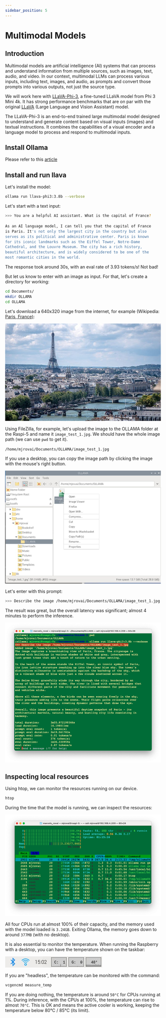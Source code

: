```yaml
---
sidebar_position: 5
---
```


# Multimodal Models
## Introduction
Multimodal models are artificial intelligence (AI) systems that can process and understand information from multiple sources, such as images, text, audio, and video. In our context, multimodal LLMs can process various inputs, including text, images, and audio, as prompts and convert those prompts into various outputs, not just the source type.

We will work here with [LLaVA-Phi-3](https://ollama.com/library/llava-phi3:3.8b), a fine-tuned LLaVA model from Phi 3 Mini 4k. It has strong performance benchmarks that are on par with the original [LLaVA](https://llava-vl.github.io/) (Large Language and Vision Assistant) model.

The LLaVA-Phi-3 is an end-to-end trained large multimodal model designed to understand and generate content based on visual inputs (images) and textual instructions. It combines the capabilities of a visual encoder and a language model to process and respond to multimodal inputs.

## Install Ollama 

Please refer to this [article](https://github.com/Seeed-Projects/Tutorial-of-AI-Kit-with-Raspberry-Pi-From-Zero-to-Hero/blob/main/articles/Chapter%204%20-%20Large%20Language%20Model/Setup_Ollama_on_RaspberryPi.md)

## Install and run llava

Let's install the model:

```bash
ollama run llava-phi3:3.8b --verbose
```

Let's start with a text input:

```bash
>>> You are a helpful AI assistant. What is the capital of France?

As an AI language model, I can tell you that the capital of France 
is Paris. It's not only the largest city in the country but also 
serves as its political and administrative center. Paris is known 
for its iconic landmarks such as the Eiffel Tower, Notre-Dame 
Cathedral, and the Louvre Museum. The city has a rich history, 
beautiful architecture, and is widely considered to be one of the 
most romantic cities in the world.
```

The response took around 30s, with an eval rate of 3.93 tokens/s! Not bad!

But let us know to enter with an image as input. For that, let's create a directory for working:

```bash
cd Documents/
mkdir OLLAMA
cd OLLAMA
```

Let's download a 640x320 image from the internet, for example (Wikipedia: [Paris, France)](https://upload.wikimedia.org/wikipedia/commons/thumb/4/4b/La_Tour_Eiffel_vue_de_la_Tour_Saint-Jacques%2C_Paris_ao%C3%BBt_2014_%282%29.jpg/640px-La_Tour_Eiffel_vue_de_la_Tour_Saint-Jacques%2C_Paris_ao%C3%BBt_2014_%282%29.jpg):

![](../../pictures/Chapter4/paris.jpg)

Using FileZilla, for example, let's upload the image to the OLLAMA folder at the Raspi-5 and name it `image_test_1.jpg`. We should have the whole image path (we can use `pwd` to get it). 

`/home/mjrovai/Documents/OLLAMA/image_test_1.jpg`

If you use a desktop, you can copy the image path by clicking the image with the mouse's right button.  

![](../../pictures/Chapter4/image_test-path.png)

Let's enter with this prompt:

```bash
>>> Describe the image /home/mjrovai/Documents/OLLAMA/image_test_1.jpg
```

The result was great, but the overall latency was significant; almost 4 minutes to perform the inference.

![](../../pictures/Chapter4/paris-infer-1.png)

## Inspecting local resources

Using htop, we can monitor the resources running on our device. 

```bash
htop
```

During the time that the model is running, we can inspect the resources:

![](../../pictures/Chapter4/htop.png)

All four CPUs run at almost 100% of their capacity, and the memory used with the model loaded is `3.24GB`. Exiting Ollama, the memory goes down to around `377MB` (with no desktop). 

It is also essential to monitor the temperature. When running the Raspberry with a desktop, you can have the temperature shown on the taskbar:

![](../../pictures/Chapter4/resourses-temp.png)

If you are "headless", the temperature can be monitored with the command:

```bash
vcgencmd measure_temp
```

If you are doing nothing, the temperature is around `50°C` for CPUs running at 1%. During inference, with the CPUs at 100%, the temperature can rise to almost `70°C`.  This is OK and means the active cooler is working, keeping the temperature below 80°C / 85°C (its limit).

